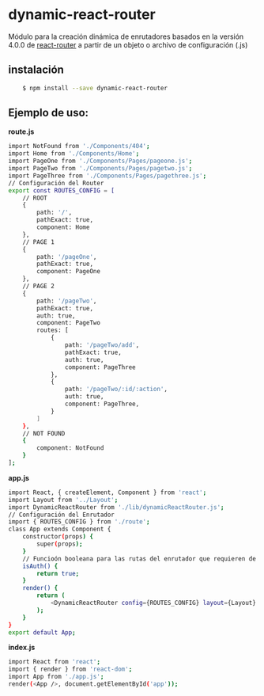 # dynamic-react-router
Módulo para la creación dinámica de enrutadores basados en la versión 4.0.0 de [react-router](https://www.npmjs.com/package/react-router) a partir de un objeto o archivo de configuración (.js)

## instalación

```sh
    $ npm install --save dynamic-react-router
```

## Ejemplo de uso:

**route.js**

```sh
import NotFound from './Components/404';
import Home from './Components/Home';
import PageOne from './Components/Pages/pageone.js';
import PageTwo from './Components/Pages/pagetwo.js';
import PageThree from './Components/Pages/pagethree.js';
// Configuración del Router
export const ROUTES_CONFIG = [
    // ROOT
    {
        path: '/',
        pathExact: true,
        component: Home
    },
    // PAGE 1
    {
        path: '/pageOne',
        pathExact: true,
        component: PageOne
    },
    // PAGE 2
    {
        path: '/pageTwo',
        pathExact: true,
        auth: true,
        component: PageTwo
        routes: [
            {
                path: '/pageTwo/add',
                pathExact: true,
                auth: true,
                component: PageThree
            },
            {
                path: '/pageTwo/:id/:action',
                auth: true,
                component: PageThree,
            }
        ]
    },
    // NOT FOUND
    {
        component: NotFound
    }
];
```

**app.js**

```sh
import React, { createElement, Component } from 'react';
import Layout from '../Layout';
import DynamicReactRouter from './lib/dynamicReactRouter.js';
// Configuración del Enrutador
import { ROUTES_CONFIG } from './route';
class App extends Component {
    constructor(props) {
        super(props);
    }
    // Funcioón booleana para las rutas del enrutador que requieren de autenticación
    isAuth() {
        return true;
    }
    render() {
        return (
            <DynamicReactRouter config={ROUTES_CONFIG} layout={Layout} isAuth={this.isAuth} />
        );
    }
}
export default App;
```

**index.js**
 
```sh
import React from 'react';
import { render } from 'react-dom';
import App from './app.js';
render(<App />, document.getElementById('app'));
```


